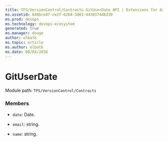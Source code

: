 ```yaml
---
title: TFS/VersionControl/Contracts GitUserDate API | Extensions for Azure DevOps Services
ms.assetid: 648bce87-ce2f-6264-3d61-4430374d6230
ms.prod: devops
ms.technology: devops-ecosystem
generated: true
ms.manager: douge
author: elbatk
ms.topic: article
ms.author: elbatk
ms.date: 08/04/2016
---
```


# GitUserDate

Module path: `TFS/VersionControl/Contracts`


### Members

* `date`: Date. 

* `email`: string. 

* `name`: string. 

